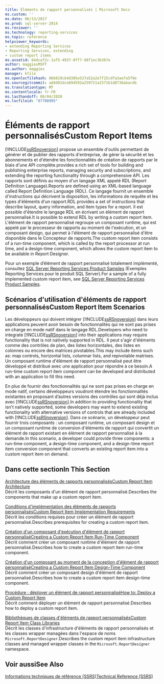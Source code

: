 ```yaml
---
title: Éléments de rapport personnalisés | Microsoft Docs
ms.custom: ''
ms.date: 06/13/2017
ms.prod: sql-server-2014
ms.reviewer: ''
ms.technology: reporting-services
ms.topic: reference
helpviewer_keywords:
- extending Reporting Services
- Reporting Services, extending
- custom report items
ms.assetid: 64dcaf2c-1af5-4937-8ff7-98f1ec3b367e
author: maggiesMSFT
ms.author: maggies
manager: kfile
ms.openlocfilehash: 86b819cb4d305e537a52a2e7f25cdfa3aefa5f9e
ms.sourcegitcommit: ad4d92dce894592a259721a1571b1d8736abacdb
ms.translationtype: MT
ms.contentlocale: fr-FR
ms.lasthandoff: 08/04/2020
ms.locfileid: "87708995"
---
```

# <a name="custom-report-items"></a><span data-ttu-id="d695d-102">Éléments de rapport personnalisés</span><span class="sxs-lookup"><span data-stu-id="d695d-102">Custom Report Items</span></span>
  [!INCLUDE[ssRSnoversion](../../includes/ssrsnoversion-md.md)] <span data-ttu-id="d695d-103">propose un ensemble d'outils permettant de générer et de publier des rapports d'entreprise, de gérer la sécurité et les abonnements et d'étendre les fonctionnalités de création de rapports par le biais d'une API complète.</span><span class="sxs-lookup"><span data-stu-id="d695d-103">provides a rich set of tools for building and publishing enterprise reports, managing security and subscriptions, and extending the reporting functionality through a comprehensive API.</span></span> <span data-ttu-id="d695d-104">Les rapports sont définis au moyen d'un langage XML appelé RDL (Report Definition Language).</span><span class="sxs-lookup"><span data-stu-id="d695d-104">Reports are defined using an XML-based language called Report Definition Language (RDL).</span></span> <span data-ttu-id="d695d-105">Ce langage fournit un ensemble d'instructions qui décrivent la disposition, les informations de requête et les types d'éléments d'un rapport.</span><span class="sxs-lookup"><span data-stu-id="d695d-105">RDL provides a set of instructions that describe layout, query information, and item types for a report.</span></span> <span data-ttu-id="d695d-106">Il est possible d'étendre le langage RDL en écrivant un élément de rapport personnalisé.</span><span class="sxs-lookup"><span data-stu-id="d695d-106">It is possible to extend RDL by writing a custom report item.</span></span> <span data-ttu-id="d695d-107">L'élément de rapport personnalisé regroupe un composant runtime, qui est appelé par le processeur de rapports au moment de l'exécution, et un composant design, qui permet à l'élément de rapport personnalisé d'être disponible dans le Concepteur de rapports.</span><span class="sxs-lookup"><span data-stu-id="d695d-107">The custom report item consists of a run-time component, which is called by the report processor at run time, and a design-time component, which allows the custom report item to be available in Report Designer.</span></span>  
  
 <span data-ttu-id="d695d-108">Pour un exemple d’élément de rapport personnalisé totalement implémenté, consultez [SQL Server Reporting Services Product Samples](https://go.microsoft.com/fwlink/?LinkId=177889) (Exemples Reporting Services pour le produit SQL Server).</span><span class="sxs-lookup"><span data-stu-id="d695d-108">For a sample of a fully implemented custom report item, see [SQL Server Reporting Services Product Samples](https://go.microsoft.com/fwlink/?LinkId=177889).</span></span>  
  
## <a name="custom-report-item-scenarios"></a><span data-ttu-id="d695d-109">Scénarios d'utilisation d'éléments de rapport personnalisés</span><span class="sxs-lookup"><span data-stu-id="d695d-109">Custom Report Item Scenarios</span></span>  
 <span data-ttu-id="d695d-110">Les développeurs qui doivent intégrer [!INCLUDE[ssRSnoversion](../../includes/ssrsnoversion-md.md)] dans leurs applications peuvent avoir besoin de fonctionnalités qui ne sont pas prises en charge en mode natif dans le langage RDL.</span><span class="sxs-lookup"><span data-stu-id="d695d-110">Developers who need to integrate [!INCLUDE[ssRSnoversion](../../includes/ssrsnoversion-md.md)] into their applications may require functionality that is not natively supported in RDL.</span></span> <span data-ttu-id="d695d-111">Il peut s'agir d'éléments comme des contrôles de plan, des listes horizontales, des listes en colonnes ou encore des matrices pivotables.</span><span class="sxs-lookup"><span data-stu-id="d695d-111">This may include items such as: map controls, horizontal lists, columnar lists, and repivotable matrixes.</span></span> <span data-ttu-id="d695d-112">Un composant runtime d'élément de rapport personnalisé peut être développé et distribué avec une application pour répondre à ce besoin.</span><span class="sxs-lookup"><span data-stu-id="d695d-112">A run-time custom report item component can be developed and distributed with an application to fill this need.</span></span>  
  
 <span data-ttu-id="d695d-113">En plus de fournir des fonctionnalités qui ne sont pas prises en charge en mode natif, certains développeurs voudront étendre les fonctionnalités existantes en proposant d’autres versions des contrôles qui sont déjà inclus avec [!INCLUDE[ssRSnoversion](../../includes/ssrsnoversion-md.md)].</span><span class="sxs-lookup"><span data-stu-id="d695d-113">In addition to providing functionality that isn't natively supported, some developers may want to extend existing functionality with alternative versions of controls that are already included with [!INCLUDE[ssRSnoversion](../../includes/ssrsnoversion-md.md)].</span></span> <span data-ttu-id="d695d-114">Dans ce scénario, un développeur peut fournir trois composants : un composant runtime, un composant design et un composant runtime de conversion d'éléments de rapport qui convertit un élément de rapport existant en élément de rapport personnalisé à la demande.</span><span class="sxs-lookup"><span data-stu-id="d695d-114">In this scenario, a developer could provide three components: a run-time component, a design-time component, and a design-time report item conversion component that converts an existing report item into a custom report item on demand.</span></span>  
  
## <a name="in-this-section"></a><span data-ttu-id="d695d-115">Dans cette section</span><span class="sxs-lookup"><span data-stu-id="d695d-115">In This Section</span></span>  
 [<span data-ttu-id="d695d-116">Architecture des éléments de rapports personnalisés</span><span class="sxs-lookup"><span data-stu-id="d695d-116">Custom Report Item Architecture</span></span>](custom-report-item-architecture.md)  
 <span data-ttu-id="d695d-117">Décrit les composants d'un élément de rapport personnalisé.</span><span class="sxs-lookup"><span data-stu-id="d695d-117">Describes the components that make up a custom report item.</span></span>  
  
 [<span data-ttu-id="d695d-118">Conditions d'implémentation des éléments de rapports personnalisés</span><span class="sxs-lookup"><span data-stu-id="d695d-118">Custom Report Item Implementation Requirements</span></span>](custom-report-item-implementation-requirements.md)  
 <span data-ttu-id="d695d-119">Décrit les conditions requises pour créer un élément de rapport personnalisé.</span><span class="sxs-lookup"><span data-stu-id="d695d-119">Describes prerequisites for creating a custom report item.</span></span>  
  
 [<span data-ttu-id="d695d-120">Création d'un composant d'exécution d'élément de rapport personnalisé</span><span class="sxs-lookup"><span data-stu-id="d695d-120">Creating a Custom Report Item Run-Time Component</span></span>](creating-a-custom-report-item-run-time-component.md)  
 <span data-ttu-id="d695d-121">Décrit comment créer un composant runtime d'élément de rapport personnalisé.</span><span class="sxs-lookup"><span data-stu-id="d695d-121">Describes how to create a custom report item run-time component.</span></span>  
  
 [<span data-ttu-id="d695d-122">Création d'un composant au moment de la conception d'élément de rapport personnalisé</span><span class="sxs-lookup"><span data-stu-id="d695d-122">Creating a Custom Report Item Design-Time Component</span></span>](creating-a-custom-report-item-design-time-component.md)  
 <span data-ttu-id="d695d-123">Décrit comment créer un composant design d'élément de rapport personnalisé.</span><span class="sxs-lookup"><span data-stu-id="d695d-123">Describes how to create a custom report item design-time component.</span></span>  
  
 [<span data-ttu-id="d695d-124">Procédure : déployer un élément de rapport personnalisé</span><span class="sxs-lookup"><span data-stu-id="d695d-124">How to: Deploy a Custom Report Item</span></span>](how-to-deploy-a-custom-report-item.md)  
 <span data-ttu-id="d695d-125">Décrit comment déployer un élément de rapport personnalisé.</span><span class="sxs-lookup"><span data-stu-id="d695d-125">Describes how to deploy a custom report item.</span></span>  
  
 [<span data-ttu-id="d695d-126">Bibliothèques de classes d'éléments de rapport personnalisés</span><span class="sxs-lookup"><span data-stu-id="d695d-126">Custom Report Item Class Libraries</span></span>](custom-report-item-class-libraries.md)  
 <span data-ttu-id="d695d-127">Décrit les classes d'infrastructure d'éléments de rapport personnalisés et les classes wrapper managées dans l'espace de noms `Microsoft.ReportDesigner`.</span><span class="sxs-lookup"><span data-stu-id="d695d-127">Describes the custom report item infrastructure classes and managed wrapper classes in the `Microsoft.ReportDesigner` namespace.</span></span>  
  
## <a name="see-also"></a><span data-ttu-id="d695d-128">Voir aussi</span><span class="sxs-lookup"><span data-stu-id="d695d-128">See Also</span></span>  
 [<span data-ttu-id="d695d-129">Informations techniques de référence &#40;SSRS&#41;</span><span class="sxs-lookup"><span data-stu-id="d695d-129">Technical Reference &#40;SSRS&#41;</span></span>](../technical-reference-ssrs.md)  
  
  
